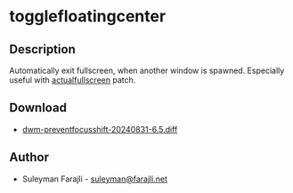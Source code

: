 togglefloatingcenter
====================

Description
-----------
Automatically exit fullscreen, when another window is spawned.
Especially useful with [actualfullscreen](https://dwm.suckless.org/patches/actualfullscreen/) patch.

Download
--------
* [dwm-preventfocusshift-20240831-6.5.diff](dwm-preventfocusshift-20240831-6.5.diff)

Author
------
* Suleyman Farajli - <suleyman@farajli.net>
